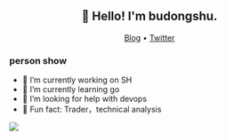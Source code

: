<h2 align="center">👋 Hello! I'm budongshu.</h2>
<p align="center">
  <a href="https://www.budongshu.cn">Blog</a> •
  <a href="https://twitter.com/bdstravel22">Twitter</a>
</p>



### person show
- 🔭 I’m currently working on SH
- 🌱 I’m currently learning go
- :tophat: I’m looking for help with devops
-  :meat_on_bone: Fun fact: Trader，technical analysis 
                                 
<p align="left">
<img src="https://github-readme-stats.vercel.app/api?username=budongshu&show_icons=true" />
</p>
